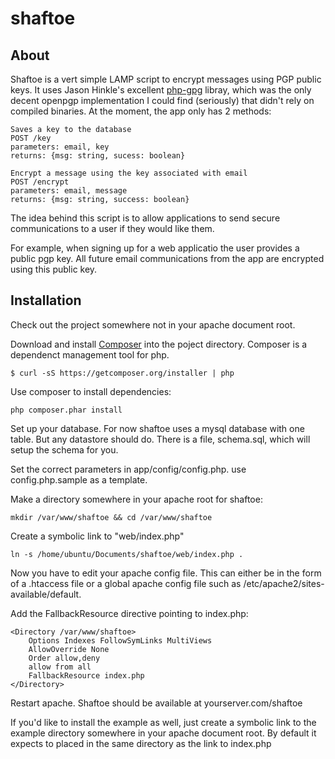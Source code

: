 shaftoe
=======

About
-----
Shaftoe is a vert simple LAMP script to encrypt messages using PGP public keys. It uses Jason Hinkle's excellent
[php-gpg](https://github.com/jasonhinkle/php-gpg) libray, which was the only decent openpgp implementation I could find (seriously) that didn't rely on compiled binaries. At the moment, the app only has 2 methods:
    
    Saves a key to the database
    POST /key
    parameters: email, key
    returns: {msg: string, sucess: boolean}
    
    Encrypt a message using the key associated with email
    POST /encrypt
    parameters: email, message
    returns: {msg: string, success: boolean}

The idea behind this script is to allow applications to send secure communications to a user if they
would like them. 

For example, when signing up for a web applicatio the user provides a public pgp key. All future email communications from the app are encrypted using this public key.

Installation
------------
Check out the project somewhere not in your apache document root.

Download and install [Composer](http://getcomposer.org/) into the poject directory. Composer is a dependenct management tool for php.

`$ curl -sS https://getcomposer.org/installer | php`

Use composer to install dependencies:

`php composer.phar install`

Set up your database. For now shaftoe uses a mysql database with one table. But any datastore should do. There is a file, schema.sql, which will setup the schema for you. 

Set the correct parameters in app/config/config.php. use config.php.sample as a template.

Make a directory somewhere in your apache root for shaftoe:

`mkdir /var/www/shaftoe && cd /var/www/shaftoe`

Create a symbolic link to "web/index.php"

`ln -s /home/ubuntu/Documents/shaftoe/web/index.php .`

Now you have to edit your apache config file. This can either be in the form of a .htaccess file or a global apache config file such as /etc/apache2/sites-available/default.

Add the FallbackResource directive pointing to index.php:

    <Directory /var/www/shaftoe>
        Options Indexes FollowSymLinks MultiViews
        AllowOverride None
        Order allow,deny
        allow from all
        FallbackResource index.php
    </Directory>

Restart apache. Shaftoe should be available at yourserver.com/shaftoe

If you'd like to install the example as well, just create a symbolic link to the example directory somewhere in your apache document root. By default it expects to placed in the same directory as the link to index.php


